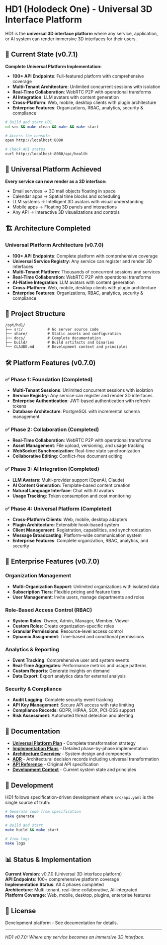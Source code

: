 # HD1 (Holodeck One) - Universal 3D Interface Platform

HD1 is the **universal 3D interface platform** where any service, application, or AI system can render immersive 3D interfaces for their users.

## 🚀 Current State (v0.7.1)

**Complete Universal Platform Implementation:**
- **100+ API Endpoints**: Full-featured platform with comprehensive coverage
- **Multi-Tenant Architecture**: Unlimited concurrent sessions with isolation
- **Real-Time Collaboration**: WebRTC P2P with operational transforms
- **AI Integration**: LLM avatars with content generation
- **Cross-Platform**: Web, mobile, desktop clients with plugin architecture
- **Enterprise Features**: Organizations, RBAC, analytics, security & compliance

```bash
# Build and start HD1
cd src && make clean && make && make start

# Access the console
open http://localhost:8080

# Check API status
curl http://localhost:8080/api/health
```

## 🎯 Universal Platform Achieved

**Every service can now render as a 3D interface:**
- Email services → 3D mail objects floating in space
- Calendar apps → Spatial time blocks and scheduling
- LLM systems → Intelligent 3D avatars with visual understanding  
- Mobile apps → Floating 3D panels and interactions
- Any API → Interactive 3D visualizations and controls

## 🏗️ Architecture Completed

### Universal Platform Architecture (v0.7.0)
- **100+ API Endpoints**: Complete platform with comprehensive coverage
- **Universal Service Registry**: Any service can register and render 3D interfaces
- **Multi-Tenant Platform**: Thousands of concurrent sessions and services
- **Real-Time Collaboration**: WebRTC P2P with operational transforms
- **AI-Native Integration**: LLM avatars with content generation
- **Cross-Platform**: Web, mobile, desktop clients with plugin architecture
- **Enterprise Features**: Organizations, RBAC, analytics, security & compliance

## 📁 Project Structure

```
/opt/hd1/
├── src/           # Go server source code
├── share/         # Static assets and configuration
├── docs/          # Complete documentation
├── build/         # Build artifacts and binaries
└── CLAUDE.md      # Development context and principles
```

## 🛠️ Platform Features (v0.7.0)

### ✅ Phase 1: Foundation (Completed)
- **Multi-Tenant Sessions**: Unlimited concurrent sessions with isolation
- **Service Registry**: Any service can register and render 3D interfaces
- **Enterprise Authentication**: JWT-based authentication with refresh tokens
- **Database Architecture**: PostgreSQL with incremental schema management

### ✅ Phase 2: Collaboration (Completed)
- **Real-Time Collaboration**: WebRTC P2P with operational transforms
- **Asset Management**: File upload, versioning, and usage tracking
- **WebSocket Synchronization**: Real-time state synchronization
- **Collaborative Editing**: Conflict-free document editing

### ✅ Phase 3: AI Integration (Completed)
- **LLM Avatars**: Multi-provider support (OpenAI, Claude)
- **AI Content Generation**: Template-based content creation
- **Natural Language Interface**: Chat with AI avatars
- **Usage Tracking**: Token consumption and cost monitoring

### ✅ Phase 4: Universal Platform (Completed)
- **Cross-Platform Clients**: Web, mobile, desktop adapters
- **Plugin Architecture**: Extensible hook-based system
- **Client Management**: Registration, capabilities, and synchronization
- **Message Broadcasting**: Platform-wide communication system
- **Enterprise Features**: Complete organization, RBAC, analytics, and security

## 🏢 Enterprise Features (v0.7.0)

### Organization Management
- **Multi-Organization Support**: Unlimited organizations with isolated data
- **Subscription Tiers**: Flexible pricing and feature tiers
- **User Management**: Invite users, manage departments and roles

### Role-Based Access Control (RBAC)
- **System Roles**: Owner, Admin, Manager, Member, Viewer
- **Custom Roles**: Create organization-specific roles
- **Granular Permissions**: Resource-level access control
- **Dynamic Assignment**: Time-based and conditional permissions

### Analytics & Reporting
- **Event Tracking**: Comprehensive user and system events
- **Real-Time Aggregates**: Performance metrics and usage patterns
- **Custom Reports**: Generate insights on demand
- **Data Export**: Export analytics data for external analysis

### Security & Compliance
- **Audit Logging**: Complete security event tracking
- **API Key Management**: Secure API access with rate limiting
- **Compliance Records**: GDPR, HIPAA, SOX, PCI-DSS support
- **Risk Assessment**: Automated threat detection and alerting

## 📖 Documentation

- **[Universal Platform Plan](docs/universal-interface-plan.md)** - Complete transformation strategy
- **[Implementation Plans](docs/implementation/)** - Detailed phase-by-phase implementation
- **[Architecture Overview](docs/architecture/overview.md)** - System design and components
- **[ADR](docs/adr/)** - Architectural decision records including universal transformation
- **[API Reference](src/api.yaml)** - Original API specification
- **[Development Context](CLAUDE.md)** - Current system state and principles

## 🔧 Development

HD1 follows specification-driven development where `src/api.yaml` is the single source of truth:

```bash
# Generate code from specification
make generate

# Build and start
make build && make start

# View logs
make logs
```

## 📊 Status & Implementation

**Current Version**: v0.7.0 (Universal 3D interface platform)  
**API Endpoints**: 100+ comprehensive platform coverage  
**Implementation Status**: All 4 phases completed  
**Architecture**: Multi-tenant, real-time collaborative, AI-integrated  
**Platform Coverage**: Web, mobile, desktop, plugins, enterprise features

## 📄 License

Development platform - See documentation for details.

---

*HD1 v0.7.0: Where any service becomes an immersive 3D interface.*